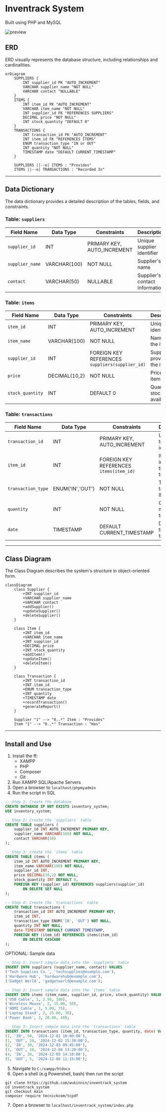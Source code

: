 # Inventrack System

Built using PHP and MySQL

![preview](preview.gif)

## ERD

ERD visually represents the database structure, including relationships and cardinalities.

```mermaid
erDiagram
    SUPPLIERS {
        INT supplier_id PK "AUTO_INCREMENT"
        VARCHAR supplier_name "NOT NULL"
        VARCHAR contact "NULLABLE"
    }
    ITEMS {
        INT item_id PK "AUTO_INCREMENT"
        VARCHAR item_name "NOT NULL"
        INT supplier_id FK "REFERENCES SUPPLIERS"
        DECIMAL price "NOT NULL"
        INT stock_quantity "DEFAULT 0"
    }
    TRANSACTIONS {
        INT transaction_id PK "AUTO_INCREMENT"
        INT item_id FK "REFERENCES ITEMS"
        ENUM transaction_type "IN or OUT"
        INT quantity "NOT NULL"
        TIMESTAMP date "DEFAULT CURRENT_TIMESTAMP"
    }
    
    SUPPLIERS ||--o| ITEMS : "Provides"
    ITEMS ||--o| TRANSACTIONS : "Recorded In"
```

---

## Data Dictionary

The data dictionary provides a detailed description of the tables, fields, and constraints.

### **Table: `suppliers`**
| Field Name     | Data Type       | Constraints           | Description                     |
|----------------|-----------------|-----------------------|---------------------------------|
| `supplier_id`  | INT             | PRIMARY KEY, AUTO_INCREMENT | Unique supplier identifier      |
| `supplier_name`| VARCHAR(100)    | NOT NULL              | Supplier's name                 |
| `contact`      | VARCHAR(50)     | NULLABLE              | Supplier's contact information  |

### **Table: `items`**
| Field Name        | Data Type       | Constraints                 | Description                       |
|-------------------|-----------------|-----------------------------|-----------------------------------|
| `item_id`         | INT             | PRIMARY KEY, AUTO_INCREMENT | Unique item identifier            |
| `item_name`       | VARCHAR(100)    | NOT NULL                    | Name of the item                  |
| `supplier_id`     | INT             | FOREIGN KEY REFERENCES `suppliers(supplier_id)` | Supplier providing the item       |
| `price`           | DECIMAL(10,2)   | NOT NULL                    | Price per item                    |
| `stock_quantity`  | INT             | DEFAULT 0                   | Quantity of stock available       |

### **Table: `transactions`**
| Field Name         | Data Type       | Constraints                 | Description                       |
|--------------------|-----------------|-----------------------------|-----------------------------------|
| `transaction_id`   | INT             | PRIMARY KEY, AUTO_INCREMENT | Unique transaction identifier     |
| `item_id`          | INT             | FOREIGN KEY REFERENCES `items(item_id)` | Item involved in the transaction  |
| `transaction_type` | ENUM('IN','OUT')| NOT NULL                    | Type of transaction: IN or OUT    |
| `quantity`         | INT             | NOT NULL                    | Quantity moved in transaction     |
| `date`             | TIMESTAMP       | DEFAULT CURRENT_TIMESTAMP   | Date and time of transaction      |

---

## Class Diagram

The Class Diagram describes the system's structure in object-oriented form. 

```mermaid
classDiagram
    class Supplier {
        +INT supplier_id
        +VARCHAR supplier_name
        +VARCHAR contact
        +addSupplier()
        +updateSupplier()
        +deleteSupplier()
    }

    class Item {
        +INT item_id
        +VARCHAR item_name
        +INT supplier_id
        +DECIMAL price
        +INT stock_quantity
        +addItem()
        +updateItem()
        +deleteItem()
    }

    class Transaction {
        +INT transaction_id
        +INT item_id
        +ENUM transaction_type
        +INT quantity
        +TIMESTAMP date
        +recordTransaction()
        +generateReport()
    }

    Supplier "1" --> "0..*" Item : "Provides"
    Item "1" --> "0..*" Transaction : "Has"
```

---

## Install and Use

1. Install the ff:
    - XAMPP
    - PHP
    - Composer
    - Git
2. Run XAMPP SQL/Apache Servers
3. Open a browser to `localhost/phpmyadmin` 
4. Run the script in SQL

```sql
-- Step 1: Create the database
CREATE DATABASE IF NOT EXISTS inventory_system;
USE inventory_system;

-- Step 2: Create the `suppliers` table
CREATE TABLE suppliers (
    supplier_id INT AUTO_INCREMENT PRIMARY KEY,
    supplier_name VARCHAR(100) NOT NULL,
    contact VARCHAR(50)
);

-- Step 3: Create the `items` table
CREATE TABLE items (
    item_id INT AUTO_INCREMENT PRIMARY KEY,
    item_name VARCHAR(100) NOT NULL,
    supplier_id INT,
    price DECIMAL(10,2) NOT NULL,
    stock_quantity INT DEFAULT 0,
    FOREIGN KEY (supplier_id) REFERENCES suppliers(supplier_id)
        ON DELETE SET NULL
);

-- Step 4: Create the `transactions` table
CREATE TABLE transactions (
    transaction_id INT AUTO_INCREMENT PRIMARY KEY,
    item_id INT,
    transaction_type ENUM('IN', 'OUT') NOT NULL,
    quantity INT NOT NULL,
    date TIMESTAMP DEFAULT CURRENT_TIMESTAMP,
    FOREIGN KEY (item_id) REFERENCES items(item_id)
        ON DELETE CASCADE
);
```

OPTIONAL: Sample data

```sql
-- Step 1: Insert sample data into the `suppliers` table
INSERT INTO suppliers (supplier_name, contact) VALUES
('Tech Supplies Co.', 'techsupplies@example.com'),
('Hardware Hub', 'hardwarehub@example.com'),
('Gadget World', 'gadgetworld@example.com');

-- Step 2: Insert sample data into the `items` table
INSERT INTO items (item_name, supplier_id, price, stock_quantity) VALUES
('USB Cable', 1, 2.50, 100),
('Wireless Mouse', 2, 15.00, 50),
('HDMI Cable', 1, 5.00, 75),
('Laptop Stand', 2, 25.00, 30),
('Power Bank', 3, 20.00, 40);

-- Step 3: Insert sample data into the `transactions` table
INSERT INTO transactions (item_id, transaction_type, quantity, date) VALUES
(1, 'IN', 50, '2024-12-01 10:00:00'),
(1, 'OUT', 20, '2024-12-02 15:30:00'),
(2, 'IN', 30, '2024-12-03 09:45:00'),
(3, 'OUT', 10, '2024-12-04 13:20:00'),
(4, 'IN', 20, '2024-12-05 14:10:00'),
(5, 'OUT', 5, '2024-12-06 11:15:00');
```
5. Navigate to `C:/xampp/htdocs`
6. Open a shell (e.g Powershell, bash) then run the script
```shell
git clone https://github.com/wukinnin/inventrack_system
cd inventrack_system
git checkout main
composer require tecnickcom/tcpdf
```
7. Open a browser to `localhost/inventrack_system/index.php`
